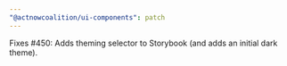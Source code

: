 ```yaml
---
"@actnowcoalition/ui-components": patch
---
```


Fixes #450: Adds theming selector to Storybook (and adds an initial dark theme).
